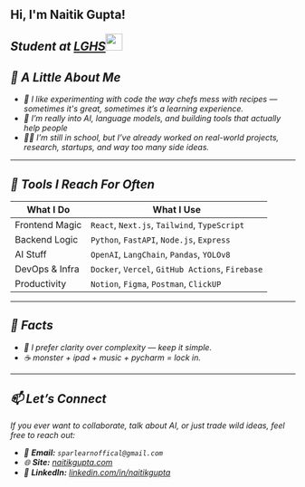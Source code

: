 <h2> Hi, I'm Naitik Gupta! 

<p><em>Student at <a href="https://www.lghs.net/">LGHS</a><img src="https://media.giphy.com/media/fYSnHlufseco8Fh93Z/giphy.gif" width="30">

## 🧠 A Little About Me

- 🧪 I like experimenting with code the way chefs mess with recipes — sometimes it's great, sometimes it’s a learning experience.
- 🤖 I’m really into AI, language models, and building tools that actually help people
- 🧑‍🎓 I’m still in school, but I’ve already worked on real-world projects, research, startups, and way too many side ideas.

---

## 🧰 Tools I Reach For Often

| What I Do         | What I Use                                  |
|------------------|---------------------------------------------|
| Frontend Magic   | `React`, `Next.js`, `Tailwind`, `TypeScript` |
| Backend Logic    | `Python`, `FastAPI`, `Node.js`, `Express`   |
| AI Stuff         | `OpenAI`, `LangChain`, `Pandas`, `YOLOv8`   |
| DevOps & Infra   | `Docker`, `Vercel`, `GitHub Actions`, `Firebase` |
| Productivity     | `Notion`, `Figma`, `Postman`, `ClickUP`      |

---

## 💬 Facts

- 🧠 I prefer clarity over complexity — keep it simple.
- ☕ monster + ipad + music + pycharm = lock in.

---

## 📫 Let’s Connect

If you ever want to collaborate, talk about AI, or just trade wild ideas, feel free to reach out:

- 📮 **Email:** `sparlearnoffical@gmail.com`
- 🌐 **Site:** [naitikgupta.com](https://naitikg.me)
- 💼 **LinkedIn:** [linkedin.com/in/naitikgupta](https://www.linkedin.com/in/naitikpgupta/)
